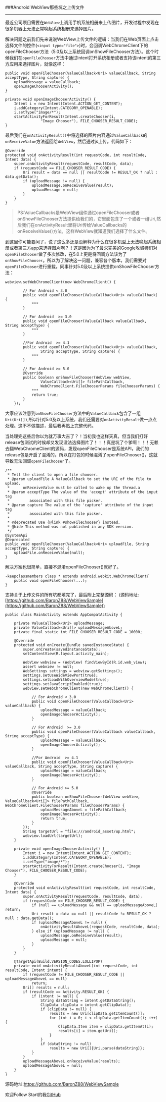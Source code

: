 ###Android WebView那些坑之上传文件

***

最近公司项目需要在`WebView`上调用手机系统相册来上传图片，开发过程中发现在很多机器上无法正常唤起系统相册来选择图片。

解决问题之前我们先来说说WebView上传文件的逻辑：当我们在Web页面上点击选择文件的控件(`<input type="file">`)时，会回调WebChromeClient下的openFileChooser方法（5.0及以上系统回调onShowFileChooser方法）。这个时候我们在`openFileChooser`方法中通过Intent打开系统相册或者支持该intent的第三方应用来选择图片，就像这样：
    
    public void openFileChooser(ValueCallback<Uri> valueCallback, String acceptType, String capture) {
    	uploadMessage = valueCallback;
       	openImageChooserActivity();
    }
    
    private void openImageChooserActivity() {
        Intent i = new Intent(Intent.ACTION_GET_CONTENT);
        i.addCategory(Intent.CATEGORY_OPENABLE);
        i.setType("image/*");
        startActivityForResult(Intent.createChooser(i, 
        			"Image Chooser"), FILE_CHOOSER_RESULT_CODE);
    }
    
最后我们在`onActivityResult()`中将选择的图片内容通过`ValueCallback`的`onReceiveValue`方法返回给`WebView`，然后通过js上传。代码如下：

	@Override
    protected void onActivityResult(int requestCode, int resultCode, Intent data) {
        super.onActivityResult(requestCode, resultCode, data);
        if (requestCode == FILE_CHOOSER_RESULT_CODE) {
            Uri result = data == null || resultCode != RESULT_OK ? null : data.getData();
            if (uploadMessage != null) {
                uploadMessage.onReceiveValue(result);
                uploadMessage = null;
            }
        }
    }

> PS:ValueCallbacks是WebView组件通过openFileChooser或者onShowFileChooser方法提供给我们的，它里面包含了一个或者一组Uri,然后我们在onActivityResult里将Uri传给ValueCallbacks的onReceiveValue()方法，这样WebView就知道我们选择了什么文件。

到这里你可能要问了，说了这么多还是没解释为什么在很多机型上无法唤起系统相册或者第三方app来选择图片啊？！这是因为为了最求完美的Google攻城狮们对`openFileChooser`做了多次修改，在5.0上更是将回调方法该为了`onShowFileChooser`。所以为了解决这一问题，兼容各个版本，我们需要对`openFileChooser`进行重载，同事针对5.0及以上系统提供onShowFileChooser方法：

	webview.setWebChromeClient(new WebChromeClient() {

            // For Android < 3.0
            public void openFileChooser(ValueCallback<Uri> valueCallback) {
                ***
            }

            // For Android  >= 3.0
            public void openFileChooser(ValueCallback valueCallback, String acceptType) {
                ***
            }

            //For Android  >= 4.1
            public void openFileChooser(ValueCallback<Uri> valueCallback, 
            		String acceptType, String capture) {
                ***
            }

            // For Android >= 5.0
            @Override
            public boolean onShowFileChooser(WebView webView, 
            		ValueCallback<Uri[]> filePathCallback, 
            		WebChromeClient.FileChooserParams fileChooserParams) {
                ***
                return true;
            }
        });
     
大家应该注意到`onShowFileChooser`方法中的`ValueCallback`包含了一组`Uri(Uri[])`,所以针对5.0及以上系统，我们还需要对`onActivityResult`做一点点处理。这不不做描述，最后我再贴上完整代码。

当处理完这些后你以为就万事大吉了？！当初我也这样天真，但当我们打好release包测试的时候却又发现没法选择图片了！！！真是坑了个爹啊！！！无赖去翻WebChromeClient的源码，发现openFileChooser是系统API，我们的release包是开启了混淆的，所以在打包的时候混淆了openFileChooser()，这就导致无法回调`openFileChooser`了。

    /**
     * Tell the client to open a file chooser.
     * @param uploadFile A ValueCallback to set the URI of the file to upload.
     *      onReceiveValue must be called to wake up the thread.a
     * @param acceptType The value of the 'accept' attribute of the input tag
     *         associated with this file picker.
     * @param capture The value of the 'capture' attribute of the input tag
     *         associated with this file picker.
     *
     * @deprecated Use {@link #showFileChooser} instead.
     * @hide This method was not published in any SDK version.
     */
    @SystemApi
    @Deprecated
    public void openFileChooser(ValueCallback<Uri> uploadFile, String acceptType, String capture) {
        uploadFile.onReceiveValue(null);
    }
    
解决方案也很简单，直接不混淆openFileChooser()就好了。

	-keepclassmembers class * extends android.webkit.WebChromeClient{
   		public void openFileChooser(...);
	}

支持关于上传文件的所有坑都填完了，最后附上完整源码：
(源码地址:[https://github.com/BaronZ88/WebViewSample](https://github.com/BaronZ88/WebViewSample))

    public class MainActivity extends AppCompatActivity {
    
        private ValueCallback<Uri> uploadMessage;
        private ValueCallback<Uri[]> uploadMessageAboveL;
        private final static int FILE_CHOOSER_RESULT_CODE = 10000;
    
        @Override
        protected void onCreate(Bundle savedInstanceState) {
            super.onCreate(savedInstanceState);
            setContentView(R.layout.activity_main);
    
            WebView webview = (WebView) findViewById(R.id.web_view);
            assert webview != null;
            WebSettings settings = webview.getSettings();
            settings.setUseWideViewPort(true);
            settings.setLoadWithOverviewMode(true);
            settings.setJavaScriptEnabled(true);
            webview.setWebChromeClient(new WebChromeClient() {
    
                // For Android < 3.0
                public void openFileChooser(ValueCallback<Uri> valueCallback) {
                    uploadMessage = valueCallback;
                    openImageChooserActivity();
                }
    
                // For Android  >= 3.0
                public void openFileChooser(ValueCallback valueCallback, String acceptType) {
                    uploadMessage = valueCallback;
                    openImageChooserActivity();
                }
    
                //For Android  >= 4.1
                public void openFileChooser(ValueCallback<Uri> valueCallback, String acceptType, String capture) {
                    uploadMessage = valueCallback;
                    openImageChooserActivity();
                }
    
                // For Android >= 5.0
                @Override
                public boolean onShowFileChooser(WebView webView, ValueCallback<Uri[]> filePathCallback, WebChromeClient.FileChooserParams fileChooserParams) {
                    uploadMessageAboveL = filePathCallback;
                    openImageChooserActivity();
                    return true;
                }
            });
            String targetUrl = "file:///android_asset/up.html";
            webview.loadUrl(targetUrl);
        }
    
        private void openImageChooserActivity() {
            Intent i = new Intent(Intent.ACTION_GET_CONTENT);
            i.addCategory(Intent.CATEGORY_OPENABLE);
            i.setType("image/*");
            startActivityForResult(Intent.createChooser(i, "Image Chooser"), FILE_CHOOSER_RESULT_CODE);
        }
    
        @Override
        protected void onActivityResult(int requestCode, int resultCode, Intent data) {
            super.onActivityResult(requestCode, resultCode, data);
            if (requestCode == FILE_CHOOSER_RESULT_CODE) {
                if (null == uploadMessage && null == uploadMessageAboveL) return;
                Uri result = data == null || resultCode != RESULT_OK ? null : data.getData();
                if (uploadMessageAboveL != null) {
                    onActivityResultAboveL(requestCode, resultCode, data);
                } else if (uploadMessage != null) {
                    uploadMessage.onReceiveValue(result);
                    uploadMessage = null;
                }
            }
        }
    
        @TargetApi(Build.VERSION_CODES.LOLLIPOP)
        private void onActivityResultAboveL(int requestCode, int resultCode, Intent intent) {
            if (requestCode != FILE_CHOOSER_RESULT_CODE || uploadMessageAboveL == null)
                return;
            Uri[] results = null;
            if (resultCode == Activity.RESULT_OK) {
                if (intent != null) {
                    String dataString = intent.getDataString();
                    ClipData clipData = intent.getClipData();
                    if (clipData != null) {
                        results = new Uri[clipData.getItemCount()];
                        for (int i = 0; i < clipData.getItemCount(); i++) {
                            ClipData.Item item = clipData.getItemAt(i);
                            results[i] = item.getUri();
                        }
                    }
                    if (dataString != null)
                        results = new Uri[]{Uri.parse(dataString)};
                }
            }
            uploadMessageAboveL.onReceiveValue(results);
            uploadMessageAboveL = null;
        }
    }

源码地址:https://github.com/BaronZ88/WebViewSample

欢迎Follow Start的我[GitHub](https://github.com/BaronZ88)
        
  








